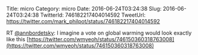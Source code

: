 Title: micro
Category: micro
Date: 2016-06-24T03:24:38
Slug: 2016-06-24T03:24:38
TwitterId: 746182217404014592
TweetUrl: https://twitter.com/mark_philpot/status/746182217404014592

RT [@annbordetsky](https://twitter.com/annbordetsky): I imagine a vote on global warming would look exactly like this  [https://twitter.com/wmyeoh/status/746150360318763008](https://twitter.com/wmyeoh/status/746150360318763008)